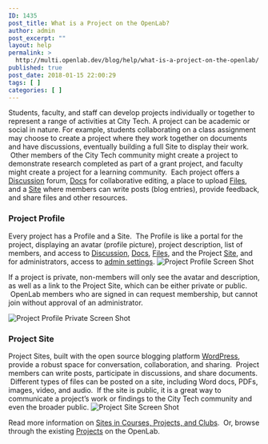```yaml
---
ID: 1435
post_title: What is a Project on the OpenLab?
author: admin
post_excerpt: ""
layout: help
permalink: >
  http://multi.openlab.dev/blog/help/what-is-a-project-on-the-openlab/
published: true
post_date: 2018-01-15 22:00:29
tags: [ ]
categories: [ ]
---
```

Students, faculty, and staff can develop projects individually or together to represent a range of activities at City Tech. A project can be academic or social in nature. For example, students collaborating on a class assignment may choose to create a project where they work together on documents and have discussions, eventually building a full Site to display their work.  Other members of the City Tech community might create a project to demonstrate research completed as part of a grant project, and faculty might create a project for a learning community.  Each project offers a <a title="Using “Discussion” forums" href="https://openlab.citytech.cuny.edu/blog/help/discussion-forums/">Discussion</a> forum, <a title="Using “Docs”" href="https://openlab.citytech.cuny.edu/blog/help/using-docs/">Docs</a> for collaborative editing, a place to upload <a title="Using “Files”" href="https://openlab.citytech.cuny.edu/blog/help/using-files/">Files</a>, and a <a title="What is a “Site” on a Course, Project, or Club?" href="https://openlab.citytech.cuny.edu/blog/help/what-is-a-site-on-a-course-project-or-club/">Site</a> where members can write posts (blog entries), provide feedback, and share files and other resources.
<h3><strong>Project Profile</strong></h3>
Every project has a Profile and a Site.  The Profile is like a portal for the project, displaying an avatar (profile picture), project description, list of members, and access to <a title="Using “Discussion” forums" href="https://openlab.citytech.cuny.edu/blog/help/discussion-forums/">Discussion</a>, <a title="Using “Docs”" href="https://openlab.citytech.cuny.edu/blog/help/using-docs/">Docs</a>, <a title="Using “Files”" href="https://openlab.citytech.cuny.edu/blog/help/using-files/">Files</a>, and the Project <a title="What is a “Site” on a Course, Project, or Club?" href="https://openlab.citytech.cuny.edu/blog/help/what-is-a-site-on-a-course-project-or-club/">Site</a>, and for administrators, access to <a title="Changing privacy and other settings for a Course, Project, or Club" href="https://openlab.citytech.cuny.edu/blog/help/changing-privacy-and-other-settings-for-a-course-project-or-club/">admin settings</a>.

<img class="alignnone wp-image-36498 size-full" src="https://openlab.citytech.cuny.edu/wp-content/uploads/2012/09/what_is_project_1_V2.png" sizes="(max-width: 1200px) 100vw, 1200px" srcset="https://openlab.citytech.cuny.edu/wp-content/uploads/2012/09/what_is_project_1_V2.png 1200w, https://openlab.citytech.cuny.edu/wp-content/uploads/2012/09/what_is_project_1_V2-300x158.png 300w, https://openlab.citytech.cuny.edu/wp-content/uploads/2012/09/what_is_project_1_V2-1024x539.png 1024w, https://openlab.citytech.cuny.edu/wp-content/uploads/2012/09/what_is_project_1_V2-32x17.png 32w" alt="Project Profile Screen Shot" />

If a project is private, non-members will only see the avatar and description, as well as a link to the Project Site, which can be either private or public.  OpenLab members who are signed in can request membership, but cannot join without approval of an administrator.

<img class="alignnone wp-image-36500 size-full" src="https://openlab.citytech.cuny.edu/wp-content/uploads/2012/09/what_is_project_2_V2.png" sizes="(max-width: 1200px) 100vw, 1200px" srcset="https://openlab.citytech.cuny.edu/wp-content/uploads/2012/09/what_is_project_2_V2.png 1200w, https://openlab.citytech.cuny.edu/wp-content/uploads/2012/09/what_is_project_2_V2-300x158.png 300w, https://openlab.citytech.cuny.edu/wp-content/uploads/2012/09/what_is_project_2_V2-1024x539.png 1024w, https://openlab.citytech.cuny.edu/wp-content/uploads/2012/09/what_is_project_2_V2-32x17.png 32w" alt="Project Profile Private Screen Shot" />
<h3><strong>Project Site</strong></h3>
Project Sites, built with the open source blogging platform <a href="http://wordpress.org/" target="_blank" rel="noopener">WordPress</a>, provide a robust space for conversation, collaboration, and sharing.  Project members can write posts, participate in discussions, and share documents.  Different types of files can be posted on a site, including Word docs, PDFs, images, video, and audio.  If the site is public, it is a great way to communicate a project’s work or findings to the City Tech community and even the broader public.

<img class="alignnone wp-image-36501 size-full" src="https://openlab.citytech.cuny.edu/wp-content/uploads/2012/09/what_is_project_3_V2.png" sizes="(max-width: 1200px) 100vw, 1200px" srcset="https://openlab.citytech.cuny.edu/wp-content/uploads/2012/09/what_is_project_3_V2.png 1200w, https://openlab.citytech.cuny.edu/wp-content/uploads/2012/09/what_is_project_3_V2-300x158.png 300w, https://openlab.citytech.cuny.edu/wp-content/uploads/2012/09/what_is_project_3_V2-1024x539.png 1024w, https://openlab.citytech.cuny.edu/wp-content/uploads/2012/09/what_is_project_3_V2-32x17.png 32w" alt="Project Site Screen Shot" />

Read more information on <a href="https://openlab.citytech.cuny.edu/blog/help/help-category/sites-on-the-openlab/">Sites in Courses, Projects, and Clubs</a>.  Or, browse through the existing <a href="https://openlab.citytech.cuny.edu/projects/">Projects</a> on the OpenLab.